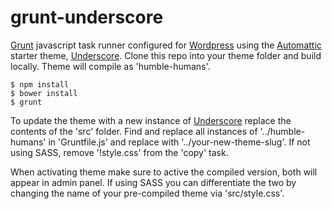 # grunt-underscore

[Grunt](http://gruntjs.com/) javascript task runner configured for [Wordpress](https://wordpress.org/) using the [Automattic](https://github.com/automattic/) starter theme, [Underscore](http://underscores.me/). Clone this repo into your theme folder and build locally. Theme will compile as 'humble-humans'. 

```
$ npm install
$ bower install
$ grunt
```

To update the theme with a new instance of [Underscore](http://underscores.me/) replace the contents of the 'src' folder. Find and replace all instances of '../humble-humans' in 'Gruntfile.js' and replace with '../your-new-theme-slug'. If not using SASS, remove '!style.css' from the 'copy' task.

When activating theme make sure to active the compiled version, both will appear in admin panel. If using SASS you can differentiate the two by changing the name of your pre-compiled theme via 'src/style.css'.
